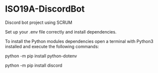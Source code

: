 # ISO19A-DiscordBot
Discord bot project using SCRUM

Set up your .env file correctly and install dependencies.

To install the Python modules dependencies open a terminal with Python3 installed and execute the following commands:

  python -m pip install python-dotenv
  
  python -m pip install discord
  
  
